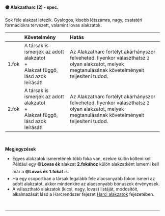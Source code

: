 #### 🟣 Alakzatharc (2) - spec.
Sok féle alakzat létezik. Gyalogos, kisebb létszámra, nagy, csatatéri formációkra tervezett, valamint lovas alakzatok.

|       | Követelmény                                                                                  | Hatás                                                                                                                                                      |
| :---- | :------------------------------------------------------------------------------------------- | :--------------------------------------------------------------------------------------------------------------------------------------------------------- |
| 1.fok | A társak is ismerjék az adott alakzatot<br />+<br />Alakzat függő, lásd azok leírását!<br /> | Az Alakzatharc fortélyt akárhányszor felveheted. Ilyenkor választhatsz `2` olyan alakzatot, melyek megtanulásának követelményeit teljesíteni tudod. <br /> |
| 2.fok | A társak is ismerjék az adott alakzatot<br />+<br />Alakzat függő, lásd azok leírását!<br /> | Az Alakzatharc fortélyt akárhányszor felveheted. Ilyenkor választhatsz `2` olyan alakzatot, melyek megtanulásának követelményeit teljesíteni tudod. <br /> |

<br />

**Megjegyzések**

- Egyes alakzatok ismeretének több foka van, ezekre külön költeni kell. Például egy 🟣**Lovas ék** alakzat **2.fokához** külön alakzatként ismerni kell már a 🟣**Lovas ék** **1.fokát** is.
- Ha egy csoportban a társak legalább fele alacsonyabb fokon ismeri az adott alakzatot, akkor mindenkire az alacsonyabb bónuszok érvényesek.
- A választható alakzatok (kicsi, nagy, lovas) listáját, módosítóit, alkalmazását lásd a Harcrendszer fejezet [Harci alakzatok](../060_12_harci_alakzatok.md) fejezetében.

<br />

---
